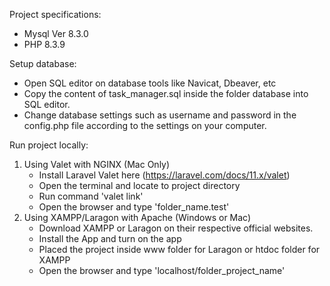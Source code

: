 Project specifications:
- Mysql  Ver 8.3.0 
- PHP 8.3.9 

Setup database: 
- Open SQL editor on database tools like Navicat, Dbeaver, etc
- Copy the content of task_manager.sql inside the folder database into SQL editor.
- Change database settings such as username and password in the config.php file according to the settings on your computer.

Run project locally: 
1. Using Valet with NGINX (Mac Only)
     - Install Laravel Valet here (https://laravel.com/docs/11.x/valet)
     - Open the terminal and locate to project directory
     - Run command 'valet link'
     - Open the browser and type 'folder_name.test'
2. Using XAMPP/Laragon with Apache (Windows or Mac)
     - Download XAMPP or Laragon on their respective official websites.
     - Install the App and turn on the app
     - Placed the project inside www folder for Laragon or htdoc folder for     XAMPP
     - Open the browser and type 'localhost/folder_project_name'